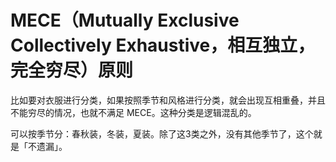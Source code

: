 <!---
markmeta_author: 望哥
markmeta_date: 2019-05-08
markmeta_title: MECE（Mutually Exclusive Collectively Exhaustive，相互独立，完全穷尽）原则
markmeta_categories: methodology
markmeta_tags: MECE
-->

# MECE（Mutually Exclusive Collectively Exhaustive，相互独立，完全穷尽）原则

比如要对衣服进行分类，如果按照季节和风格进行分类，就会出现互相重叠，并且不能穷尽的情况，也就不满足 MECE。这种分类是逻辑混乱的。


可以按季节分：春秋装，冬装，夏装。除了这3类之外，没有其他季节了，这个就是「不遗漏」。
